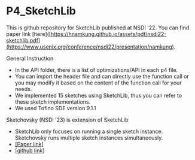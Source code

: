 # P4_SketchLib

This is github repository for SketchLib published at NSDI '22. You can find paper link [here]([https://hnamkung.github.io/assets/pdf/nsdi22-sketchlib.pdf](https://www.usenix.org/conference/nsdi22/presentation/namkung).


General Instruction
- In the API folder, there is a list of optimizations/API in each p4 file.
- You can import the header file and can directly use the function call or you may modify it based on the content of the function call for your needs.
- We implemented 15 sketches using SketchLib, thus you can refer to these sketch implementations.
- We used Tofino SDE version 9.1.1

Sketchovsky (NSDI '23) is extension of SketchLib
- SketchLib only focuses on running a single sketch instance. Sketchovsky runs multiple sketch instances simultaneously.
- [[Paper link]](https://www.usenix.org/conference/nsdi23/presentation/namkung)
- [[github link]](https://github.com/sketchovsky)
